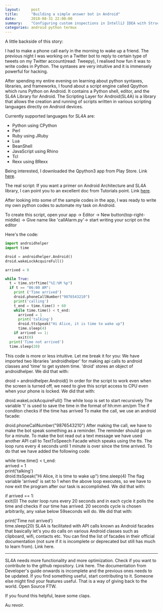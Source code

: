 ```yaml
---
layout:     post
title:      "Building a simple answer bot in Android"
date:       2018-08-31 22:00:00
summary:    "Configuring custom inspections in IntelliJ IDEA with Structural Search and Replacement inspection"
categories: android python termux
---
```


A little backside of this story:

I had to make a phone call early in the morning to wake up a friend. The previous night I was working on a Twitter bot to reply to certain type of tweets on my Twitter account(read: Tweepy), I realised how fun it was to write codes in Python. The syntaxes are very intuitive and it is immensely powerful for hacking.

After spending my entire evening on learning about python syntaxes, libraries, and frameworks, I found about a script engine called Qpython which runs Python on Android. It contains a Python shell, editor, and the SL4A Library for Android. The Scripting Layer for Android(SL4A) is a library that allows the creation and running of scripts written in various scripting languages directly on Android devices.

Currently supported languages for SL4A are:

* Python using CPython
* Perl
* Ruby using JRuby
* Lua
* BeanShell
* JavaScript using Rhino
* Tcl
* Rexx using BRexx

Being interested, I downloaded the Qpython3 app from Play Store. Link [here](https://play.google.com/store/apps/details?id=org.qpython.qpy3).

The real script:
If you want a primer on Android Architecture and SL4A library, I can point you to an excellent doc from Tutorials point. Link [here](https://drive.google.com/file/d/1VcFLN71OrgjdB7EocVvlCHy8LErOpS6D/view).

After looking into some of the sample codes in the app, I was ready to write my own python codes to automate my task on Android.

To create this script, 
open your app -> Editor -> New button(top-right-middle) ->
Give name like 'callAlarm.py'-> start writing your script on the editor

Here's the code:

```python
import androidhelper 
import time  

droid = androidhelper.Android()  
droid.wakeLockAcquireFull()  

arrived = 0

while True:   
  t = time.strftime("%I:%M %p")    
  if t == "06:00 AM":     
    print ('Time arrived')     
    droid.phoneCallNumber("9876543210")     
    print('calling')     
    t_end = time.time() + 60     
    while time.time() < t_end:
      arrived = 1
      print('talking')       
      droid.ttsSpeak("Hi Alice, it is time to wake up")   
      time.sleep(4)     
    if arrived == 1:
      exit(0)
  print('Time not arrived')   
  time.sleep(20)
```

This code is more or less intuitive. Let me break it for you:
We have imported two libraries 'androidhelper' for making api calls to android classes and 'time' to get system time.
'droid' stores an object of androidhelper. We did that with:

droid = androidhelper.Android()
In order for the script to work even when the screen is turned off, we need to give this script access to CPU even when your phone is locked. We did that with:

droid.wakeLockAcquireFull()
The while loop is set to start recursively
The variable 't' is used to save the time in the format of hh:mm am/pm
The if conditon checks if the time has arrived
To make the call, we use an android facade:

droid.phoneCallNumber("9876543210")
After making the call, we have to make the bot speak something as a reminder. The reminder should go on for a minute. To make the bot read out a text message we have used another API call to TextToSpeech Facade which speaks using the tts. The loop runs every 4 seconds until 1 minute is over since the time arrived. To do that we have added the following code:

while time.time() < t_end:      
  arrived = 1      
  print('talking')             
  droid.ttsSpeak("Hi Alice, it is time to wake up")
  time.sleep(4)
The flag variable 'arrived' is set to 1 when the above loop executes, so we have to now exit the program after our task is accomplished. We did that with:

if arrived == 1:      
  exit(0)
The outer loop runs every 20 seconds and in each cycle it polls the time and checks if our time has arrived. 20 seconds cycle is chosen arbitrarily, any value below 59seconds will do. We did that with:

print('Time not arrived')     
time.sleep(20)
SL4A is facilitated with API calls known as Android facades that basically let's you do calls on various Android classes such as clipboard, wifi, contacts etc. You can find the list of facades in their official documentation (not sure if it is incomplete or deprecated but still has much to learn from). Link here.


---

SL4A needs more functionality and more optimization. Check if you want to contribute to the github repository. Link here. The documentation from Developer's guide onwards is incomplete and the previous ones needs to be updated. If you find something useful, start contributing to it. Someone else might find your features useful. That is a way of giving back to the world. Open Source FTW.

If you found this helpful, leave some claps.

Au revoir.

